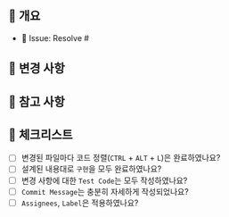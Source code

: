 ## 🍋 개요
<!--
ex) Issue: Resolve #3
이슈 번호 앞에 Resolve를 붙이면, merge 시 자동으로 issue도 close됩니다.
-->
-  📌 Issue: Resolve #

## 🍊 변경 사항


## 🥨 참고 사항


## 🍏 체크리스트
- [ ] 변경된 파일마다 코드 정렬(`CTRL` + `ALT` + `L`)은 완료하였나요?
- [ ] 설계된 내용대로 `구현`을 모두 완료하였나요?
- [ ] 변경 사항에 대한 `Test Code`는 모두 작성하였나요?
- [ ] `Commit Message`는 충분히 자세하게 작성되었나요?
- [ ] `Assignees`, `Label`은 적용하였나요?